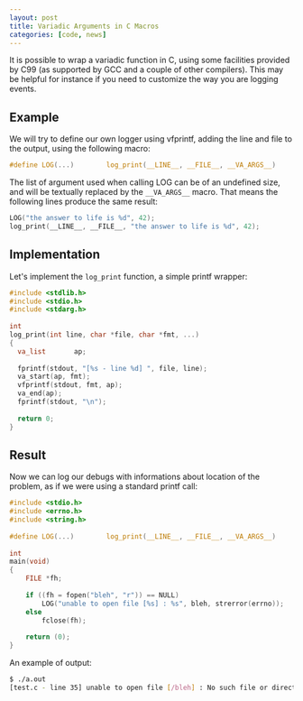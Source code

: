```yaml
---
layout: post
title: Variadic Arguments in C Macros
categories: [code, news]
---
```


It is possible to wrap a variadic function in C, using some facilities
provided by C99 (as supported by GCC and a couple of other
compilers). This may be helpful for instance if you need to customize
the way you are logging events.

## Example

We will try to define our own logger using vfprintf, adding the line
and file to the output, using the following macro:

```c
#define LOG(...)        log_print(__LINE__, __FILE__, __VA_ARGS__)
```

The list of argument used when calling LOG can be of an undefined
size, and will be textually replaced by the `__VA_ARGS__` macro. That
means the following lines produce the same result:

```c
LOG("the answer to life is %d", 42);
log_print(__LINE__, __FILE__, "the answer to life is %d", 42);
```

## Implementation

Let's implement the `log_print` function, a simple printf wrapper:

```c
#include <stdlib.h>
#include <stdio.h>
#include <stdarg.h>
 
int
log_print(int line, char *file, char *fmt, ...)
{
  va_list       ap;
 
  fprintf(stdout, "[%s - line %d] ", file, line);
  va_start(ap, fmt);
  vfprintf(stdout, fmt, ap);
  va_end(ap);
  fprintf(stdout, "\n");
 
  return 0;
}
```

## Result

Now we can log our debugs with informations about location of the
problem, as if we were using a standard printf call:

```c
#include <stdio.h>
#include <errno.h>
#include <string.h>
 
#define LOG(...)        log_print(__LINE__, __FILE__, __VA_ARGS__)
 
int
main(void)
{
    FILE *fh;
 
    if ((fh = fopen("bleh", "r")) == NULL)
        LOG("unable to open file [%s] : %s", bleh, strerror(errno));
    else
        fclose(fh);
 
    return (0);
}
```

An example of output:

```bash
$ ./a.out 
[test.c - line 35] unable to open file [/bleh] : No such file or directory
```
